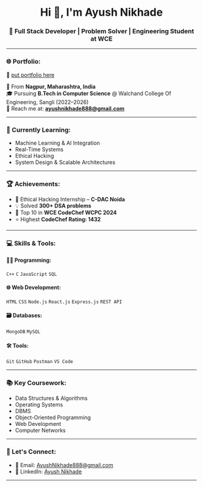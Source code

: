 <h1 align="center">Hi 👋, I'm Ayush Nikhade</h1>
<h3 align="center">🚀 Full Stack Developer | Problem Solver | Engineering Student at WCE</h3>

---

### 🌐 Portfolio:
🚀 [put portfolio here](https://pradumyelame.vercel.app/)

📍 From **Nagpur, Maharashtra, India**  
🎓 Pursuing **B.Tech in Computer Science** @ Walchand College Of Engineering, Sangli (2022–2026)  
📧 Reach me at: **ayushnikhade888@gmail.com**

---

### 🧠 Currently Learning:
- Machine Learning & AI Integration
- Real-Time Systems
- Ethical Hacking
- System Design & Scalable Architectures

---


### 🏆 Achievements:
- 🔐 Ethical Hacking Internship – **C-DAC Noida**
- 💡 Solved **300+ DSA problems**
- 🏅 Top 10 in **WCE CodeChef WCPC 2024**
- ⭐ Highest **CodeChef Rating: 1432**
---

### 💻 Skills & Tools:

#### 👨‍💻 Programming:
`C++` `C` `JavaScript` `SQL`

#### 🌐 Web Development:
`HTML` `CSS` `Node.js` `React.js` `Express.js` `REST API`

#### 🗃️ Databases:
`MongoDB` `MySQL`

#### 🛠 Tools:
`Git` `GitHub` `Postman` `VS Code`

---

### 📚 Key Coursework:
- Data Structures & Algorithms
- Operating Systems
- DBMS
- Object-Oriented Programming
- Web Development
- Computer Networks

---



### 📲 Let's Connect:

- 📧 Email: [AyushNikhade888@gmail.com](mailto:ayushnikhade888@gmail.com)
- 🔗 LinkedIn: [Ayush Nikhade](https://www.linkedin.com/in/ayushnikhade04/)

---

